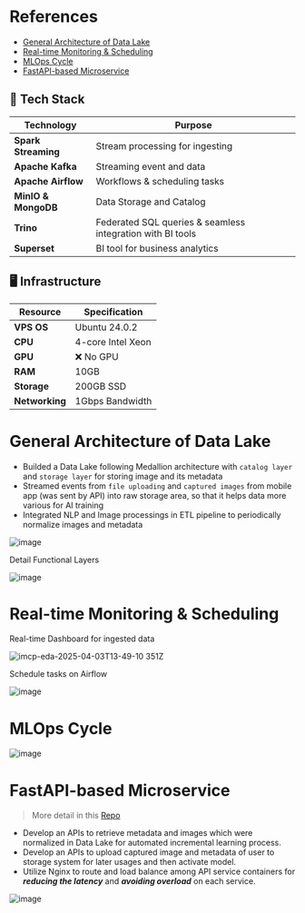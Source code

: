 # References

- [General Architecture of Data Lake](#general-architecture-of-data-lake)
- [Real-time Monitoring & Scheduling](#real-time-monitoring-&-scheduling)
- [MLOps Cycle](#mlops-cycle)
- [FastAPI-based Microservice](#fastAPI-based-microservice)


## 📌 Tech Stack

| Technology  | Purpose |
|-------------|---------|
| **Spark Streaming** | Stream processing for ingesting |
| **Apache Kafka** | Streaming event and data |
| **Apache Airflow** | Workflows & scheduling tasks |
| **MinIO & MongoDB** | Data Storage and Catalog |
| **Trino** | Federated SQL queries & seamless integration with BI tools |
| **Superset** | BI tool for business analytics |

## 🖥️ Infrastructure

| Resource       | Specification |
|---------------|--------------|
| **VPS OS**    | Ubuntu 24.0.2 |
| **CPU**       | 4-core Intel Xeon |
| **GPU**       | ❌ No GPU |
| **RAM**       | 10GB |
| **Storage**   | 200GB SSD |
| **Networking** | 1Gbps Bandwidth |

# General Architecture of Data Lake

- Builded a Data Lake following Medallion architecture with `catalog layer` and `storage layer` for storing image and its metadata
- Streamed events from `file uploading` and `captured images` from mobile app (was sent by API) into raw storage area, so that it helps data more various for AI training
- Integrated NLP and Image processings in ETL pipeline to periodically normalize images and metadata

![image](https://github.com/user-attachments/assets/923a659b-0401-4c68-a28b-704d6db14098)

Detail Functional Layers

![image](https://github.com/user-attachments/assets/da4c583d-70fd-440d-b2cc-9ab08cf92fd2)

# Real-time Monitoring & Scheduling

Real-time Dashboard for ingested data

![imcp-eda-2025-04-03T13-49-10 351Z](https://github.com/user-attachments/assets/782f5867-8473-4c1f-8f0f-144c6fd78099)

Schedule tasks on Airflow

![image](https://github.com/user-attachments/assets/d77acb2e-6420-4577-81a8-6496c7f2ea77)

# MLOps Cycle

![image](https://github.com/user-attachments/assets/31effa68-39dc-4c92-860a-074c959b911a)

# FastAPI-based Microservice

> More detail in this [Repo](https://github.com/Narius2030/FastAPI-Microservice-IMCP.git)

- Develop an APIs to retrieve metadata and images which were normalized in Data Lake for automated incremental learning process.
- Develop an APIs to upload captured image and metadata of user to storage system for later usages and then activate model.
- Utilize Nginx to route and load balance among API service containers for **_reducing the latency_** and **_avoiding overload_** on each service.

![image](https://github.com/user-attachments/assets/11163700-dade-444e-8b19-d97bb7083237)


